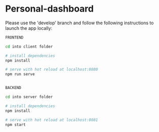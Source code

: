 # Personal-dashboard

Please use the 'develop' branch and follow the following instructions to launch the app locally:

``` bash
FRONTEND

cd into client folder

# install dependencies
npm install

# serve with hot reload at localhost:8080
npm run serve


BACKEND

cd into server folder

# install dependencies
npm install

# serve with hot reload at localhost:8081
npm start

```
